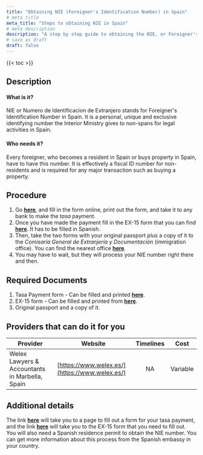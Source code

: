 ```yaml
---
title: "Obtaining NIE (Foreigner's Identification Number) in Spain"
# meta title
meta_title: "Steps to obtaining NIE in Spain"
# meta description
description: "A step by step guide to obtaining the NIE, or Foreigner's Identification number in Spain."
# save as draft
draft: false
---
```


{{< toc >}}

## Description

#### What is it?

NIE or Numero de Identificacion de Extranjero stands for Foreigner's Identification Number in Spain. It is a personal, unique and exclusive identifying number the Interior Ministry gives to non-spans for legal activities in Spain.

#### Who needs it?

Every foreigner, who becomes a resident in Spain or buys property in Spain, have to have this number. It is effectively a fiscal ID number for non-residents and is required for any major transaction such as buying a property.

## Procedure

1. Go **[here](https://sede.policia.gob.es/Tasa790_012/ImpresoRellenar)**, and fill in the form online, print out the form, and take it to any bank to make the _tasa_ payment.
2. Once you have made the payment fill in the EX-15 form that you can find **[here](https://extranjeros.inclusion.gob.es/ficheros/Modelos_Anexos/mod_solicitudes/mod_ex15.pdf)**. It has to be filled in Spanish.
3. Then, take the two forms with your original passport plus a copy of it to the _Comisaría General de Extranjería y Documentación_ (immigration office). You can find the nearest office **[here](https://www.policia.es/documentacion/oficinas_extran.html)**.
4. You may have to wait, but they will process your NIE number right there and then.

## Required Documents

1. Tasa Payment form - Can be filled and printed **[here](https://sede.policia.gob.es/Tasa790_012/ImpresoRellenar)**.
2. EX-15 form - Can be filled and printed from **[here](https://extranjeros.inclusion.gob.es/ficheros/Modelos_Anexos/mod_solicitudes/mod_ex15.pdf)**.
3. Original passport and a copy of it.

## Providers that can do it for you

| Provider                                       | Website                                        | Timelines |   Cost   |
| ---------------------------------------------- | ---------------------------------------------- | :-------: | :------: |
| Welex Lawyers & Accountants in Marbella, Spain | [https://www.welex.es/](https://www.welex.es/) |    NA     | Variable |

## Additional details

The link **[here](https://sede.policia.gob.es/Tasa790_012/ImpresoRellenar)** will take you to a page to fill out a form for your tasa payment, and the link **[here](https://extranjeros.inclusion.gob.es/ficheros/Modelos_Anexos/mod_solicitudes/mod_ex15.pdf)** will take you to the EX-15 form that you need to fill out. You will also need a Spanish residence permit to obtain the NIE number. You can get more information about this process from the Spanish embassy in your country.
